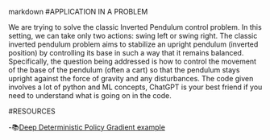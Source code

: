 markdown
#APPLICATION IN A PROBLEM

We are trying to solve the classic Inverted Pendulum control problem.
In this setting, we can take only two actions: swing left or swing right.
The classic inverted pendulum problem aims to stabilize an upright
pendulum (inverted position) by controlling its base in such a way
that it remains balanced. Specifically, the question being addressed is
how to control the movement of the base of the pendulum (often a
cart) so that the pendulum stays upright against the force of gravity
and any disturbances.
The code given involves a lot of python and ML concepts,
ChatGPT is your best friend if you need to understand what
is going on in the code.


#RESOURCES 

-📚[Deep Deterministic Policy Gradient example](https://keras.io/examples/rl/ddpg_pendulum/)
